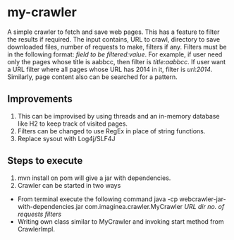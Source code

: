 # my-crawler


A simple crawler to fetch and save web pages. This has a feature to filter the results if required.
The input contains, URL to crawl, directory to save downloaded files, number of requests to make, filters if any.
Filters must be in the following format:
*field to be filtered:value*. For example, if user need only the pages whose title is aabbcc, then filter is *title:aabbcc*. If user want a URL filter where all pages whose URL has 2014 in it, filter is *url:2014*. Similarly, page content also can be searched for a pattern.

## Improvements
1.  This can be improvised by using threads and an in-memory database like H2 to keep track of visited pages.
2.  Filters can be changed to use RegEx in place of string functions.
3.  Replace sysout with Log4j/SLF4J


## Steps to execute

1.  mvn install on pom will give a jar with dependencies.
2. Crawler can be started in two ways
  -  From terminal execute the following command java -cp webcrawler-jar-with-dependencies.jar com.imaginea.crawler.MyCrawler *URL dir no. of requests filters*
  -  Writing own class similar to MyCrawler and invoking start method from CrawlerImpl.

